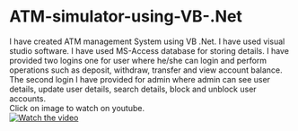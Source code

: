 # ATM-simulator-using-VB-.Net
I have created ATM management System using VB .Net. I have used visual studio software. I have used MS-Access database for storing details. I have provided two logins one for user where he/she can login and perform operations such as deposit, withdraw, transfer and view account balance. The second login I have provided for admin where admin can see user details, update user details, search details, block and unblock user accounts.<br/>
Click on image to watch on youtube.<br/>
[![Watch the video](https://img.youtube.com/vi/r2zA00K1f_s/maxresdefault.jpg)](https://youtu.be/r2zA00K1f_s)</center>


